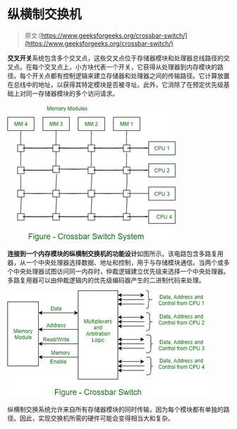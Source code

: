 # 纵横制交换机

> 原文:[https://www.geeksforgeeks.org/crossbar-switch/](https://www.geeksforgeeks.org/crossbar-switch/)

**交叉开关**系统包含多个交叉点，这些交叉点位于存储器模块和处理器总线路径的交叉点。在每个交叉点上，小方块代表一个开关，它获得从处理器到内存模块的路径。每个开关点都有控制逻辑来建立存储器和处理器之间的传输路径。它计算放置在总线中的地址，以获得其特定模块是否被寻址。此外，它消除了在预定优先级基础上对同一存储器模块的多个访问请求。

![](img/51ae453d38b4a955fe9a4002bf1079f2.png)

**连接到一个内存模块的纵横制交换机的功能设计**如图所示。该电路包含多路复用器，从一个中央处理器选择数据、地址和控制，用于与存储模块通信。当两个或多个中央处理器试图访问同一内存时，仲裁逻辑建立优先级来选择一个中央处理器。多路复用器可以由仲裁逻辑内的优先级编码器产生的二进制代码来处理。

![](img/a466008aa1da1095cda7ceb1d667e627.png)

纵横制交换系统允许来自所有存储器模块的同时传输，因为每个模块都有单独的路径。因此，实现交换机所需的硬件可能会变得相当大和复杂。